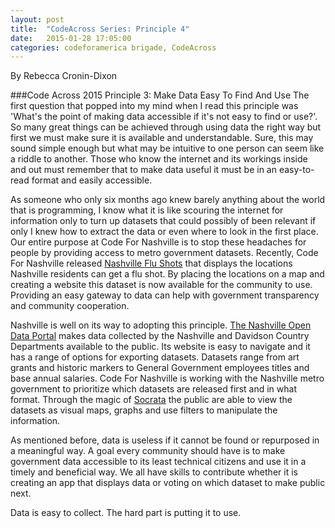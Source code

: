 ```yaml
---
layout: post
title:  "CodeAcross Series: Principle 4"
date:   2015-01-28 17:05:00
categories: codeforamerica brigade, CodeAcross 
---
```

By Rebecca Cronin-Dixon

###Code Across 2015 Principle 3: Make Data Easy To Find And Use
The first question that popped into my mind when I read this principle was 'What's the point of making data accessible if it's not easy to find or use?'. So many great things can be achieved through using data the right way but first we must make sure it is available and understandable. Sure, this may sound simple enough but what may be intuitive to one person can seem like a riddle to another. Those who know the internet and its workings inside and out must remember that to make data useful it must be in an easy-to-read format and easily accessible. 

As someone who only six months ago knew barely anything about the world that is programming, I know what it is like scouring the internet for information only to turn up datasets that could possibly of been relevant if only I knew how to extract the data or even where to look in the first place. Our entire purpose at Code For Nashville is to stop these headaches for people by providing access to metro government datasets. Recently, Code For Nashville released [Nashville Flu Shots](http://www.nashvilleflushots.org/) that displays the locations Nashville residents can get a flu shot. By placing the locations on a map and creating a website this dataset is now available for the community to use. Providing an easy gateway to data can help with government transparency and community cooperation. 

Nashville is well on its way to adopting this principle. [The Nashville Open Data Portal](https://data.nashville.gov/) makes data collected by the Nashville and Davidson Country Departments available to the public. Its website is easy to navigate and it has a range of options for exporting datasets. Datasets range from art grants and historic markers to General Government employees titles and base annual salaries. Code For Nashville is working with the Nashville metro government to prioritize which datasets are released first and in what format. Through the magic of [Socrata](http://www.socrata.com/) the public are able to view the datasets as visual maps, graphs and use filters to manipulate the information.  

As mentioned before, data is useless if it cannot be found or repurposed in a meaningful way. A goal every community should have is to make government data accessible to its least technical citizens and use it in a timely and beneficial way. We all have skills to contribute whether it is creating an app that displays data or voting on which dataset to make public next. 

Data is easy to collect. The hard part is putting it to use. 
